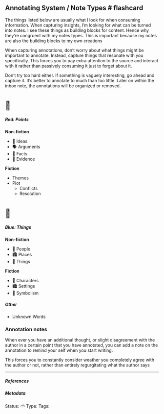 ## Annotating System / Note Types  # flashcard

The things listed below are usually what I look for when consuming information. When capturing insights, I’m looking for what can be turned into notes.  I see these things as building blocks for content. Hence why they’re congruent with my notes types. This is important because my notes are also the building blocks to my own creations

When capturing annotations, don’t worry about what things might be important to annotate. Instead, capture things that resonate with you specifically. This forces you to pay extra attention to the source and interact with it rather than passively consuming it just to forget about it.

Don’t try too hard either. If something is vaguely interesting, go ahead and capture it. It’s better to annotate to much than too little. Later on within the inbox note, the annotations will be organized or removed.

# 🔴
##### Red: Points

**Non-fiction**

- 💭 Ideas
- 🗣 Arguments
- 💯 Facts
- 🔎 Evidence

**Fiction**

- Themes
- Plot
	- Conflicts
	- Resolution

# 🔵
##### Blue: Things

**Non-fiction**
- 👤 People
- 🏙 Places
- 🔵 Things

**Fiction**
- 👤 Characters
- 🏙 Settings
- 🎵 Symbolism

##### Other
- Unknown Words

### Annotation notes

When ever you have an additional thought, or slight disagreement with the author in a certain point that you have annotated, you can add a note on the annotation to remind your self when you start writing. 

This forces you to constantly consider weather you completely agree with the author or not, rather than entirely regurgitating what the author says


___

##### References


##### Metadata
Status: ⛅️
Type: 
Tags:
